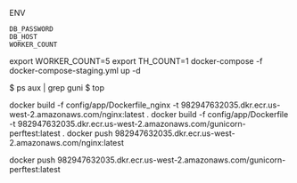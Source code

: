 ENV
```
DB_PASSWORD
DB_HOST
WORKER_COUNT
```
export WORKER_COUNT=5
export TH_COUNT=1
docker-compose -f docker-compose-staging.yml up -d

$ ps aux | grep guni
$ top


docker build -f config/app/Dockerfile_nginx -t 982947632035.dkr.ecr.us-west-2.amazonaws.com/nginx:latest .
docker build -f config/app/Dockerfile -t 982947632035.dkr.ecr.us-west-2.amazonaws.com/gunicorn-perftest:latest .
docker push 982947632035.dkr.ecr.us-west-2.amazonaws.com/nginx:latest

docker push 982947632035.dkr.ecr.us-west-2.amazonaws.com/gunicorn-perftest:latest

